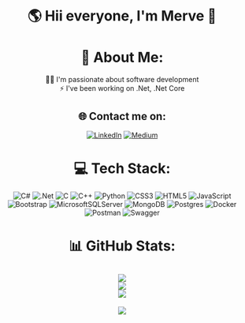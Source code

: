 <div  id="header" align="center">
<h1 align="center">🌎 Hii everyone, I'm Merve 👋</h1>
   
 # 🚀 About Me:
👨‍💻 I'm passionate about software development<br>⚡ I've been working on .Net, .Net Core<br>
## 🌐 Contact me on:
[![LinkedIn](https://img.shields.io/badge/LinkedIn-%230077B5.svg?logo=linkedin&logoColor=white)](https://linkedin.com/in/merve-öz-) [![Medium](https://img.shields.io/badge/Medium-12100E?logo=medium&logoColor=white)](https://medium.com/@themerve) 

# 💻 Tech Stack:
![C#](https://img.shields.io/badge/c%23-%23239120.svg?style=for-the-badge&logo=c-sharp&logoColor=white) ![.Net](https://img.shields.io/badge/.NET-5C2D91?style=for-the-badge&logo=.net&logoColor=white) ![C](https://img.shields.io/badge/c-%2300599C.svg?style=for-the-badge&logo=c&logoColor=white) ![C++](https://img.shields.io/badge/c++-%2300599C.svg?style=for-the-badge&logo=c%2B%2B&logoColor=white) ![Python](https://img.shields.io/badge/python-3670A0?style=for-the-badge&logo=python&logoColor=ffdd54) ![CSS3](https://img.shields.io/badge/css3-%231572B6.svg?style=for-the-badge&logo=css3&logoColor=white) ![HTML5](https://img.shields.io/badge/html5-%23E34F26.svg?style=for-the-badge&logo=html5&logoColor=white) ![JavaScript](https://img.shields.io/badge/javascript-%23323330.svg?style=for-the-badge&logo=javascript&logoColor=%23F7DF1E) ![Bootstrap](https://img.shields.io/badge/bootstrap-%23563D7C.svg?style=for-the-badge&logo=bootstrap&logoColor=white) ![MicrosoftSQLServer](https://img.shields.io/badge/Microsoft%20SQL%20Sever-CC2927?style=for-the-badge&logo=microsoft%20sql%20server&logoColor=white) ![MongoDB](https://img.shields.io/badge/MongoDB-%234ea94b.svg?style=for-the-badge&logo=mongodb&logoColor=white) ![Postgres](https://img.shields.io/badge/postgres-%23316192.svg?style=for-the-badge&logo=postgresql&logoColor=white) ![Docker](https://img.shields.io/badge/docker-%230db7ed.svg?style=for-the-badge&logo=docker&logoColor=white) ![Postman](https://img.shields.io/badge/Postman-FF6C37?style=for-the-badge&logo=postman&logoColor=white) ![Swagger](https://img.shields.io/badge/-Swagger-%23Clojure?style=for-the-badge&logo=swagger&logoColor=white)
# 📊 GitHub Stats:
![](https://github-readme-stats.vercel.app/api?username=themervez&theme=vue&hide_border=false&include_all_commits=false&count_private=false)<br/>
![](https://github-readme-streak-stats.herokuapp.com/?user=themervez&theme=vue&hide_border=false)<br/>
![](https://github-readme-stats.vercel.app/api/top-langs/?username=themervez&theme=vue&hide_border=false&include_all_commits=false&count_private=false&layout=compact)
---
![](https://komarev.com/ghpvc/?username=themervez&label=Visitors&color=orange)
</div>

